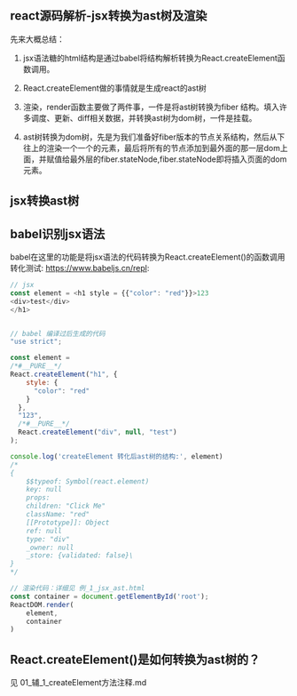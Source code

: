 ## react源码解析-jsx转换为ast树及渲染
先来大概总结：
1. jsx语法糖的html结构是通过babel将结构解析转换为React.createElement函数调用。

2. React.createElement做的事情就是生成react的ast树

3. 渲染，render函数主要做了两件事，一件是将ast树转换为fiber 结构。填入许多调度、更新、diff相关数据，并转换ast树为dom树，一件是挂载。

4. ast树转换为dom树，先是为我们准备好fiber版本的节点关系结构，然后从下往上的渲染一个一个的元素，最后将所有的节点添加到最外面的那一层dom上面，并赋值给最外层的fiber.stateNode,fiber.stateNode即将插入页面的dom元素。


## jsx转换ast树
## babel识别jsx语法
babel在这里的功能是将jsx语法的代码转换为React.createElement()的函数调用
转化测试:
https://www.babeljs.cn/repl:
```javaScript
// jsx
const element = <h1 style = {{"color": "red"}}>123
<div>test</div>
</h1>


// babel 编译过后生成的代码
"use strict";

const element =
/*#__PURE__*/
React.createElement("h1", {
    style: {
      "color": "red"
    }
  },
  "123",
  /*#__PURE__*/
  React.createElement("div", null, "test")
);

console.log('createElement 转化后ast树的结构:', element)
/*
{
    $$typeof: Symbol(react.element)
    key: null
    props:
    children: "Click Me"
    className: "red"
    [[Prototype]]: Object
    ref: null
    type: "div"
    _owner: null
    _store: {validated: false}\
}
*/

// 渲染代码：详细见 例_1_jsx_ast.html
const container = document.getElementById('root');
ReactDOM.render(
    element,
    container
)
```

## React.createElement()是如何转换为ast树的？
见 01_辅_1_createElement方法注释.md